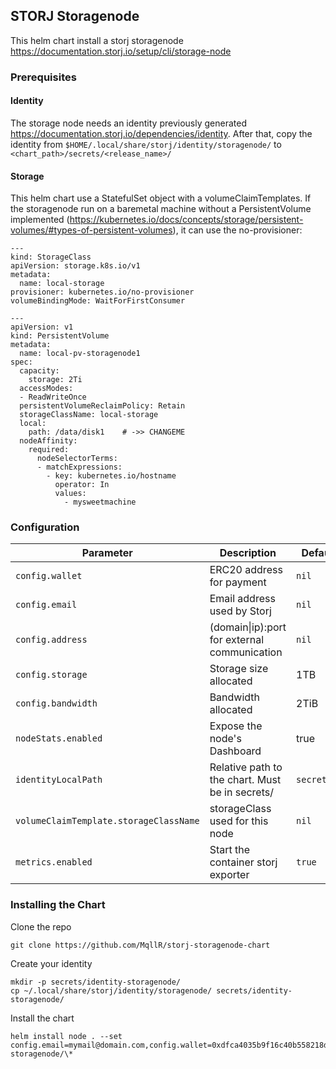 ## STORJ Storagenode

This helm chart install a storj storagenode https://documentation.storj.io/setup/cli/storage-node

### Prerequisites

#### Identity

The storage node needs an identity previously generated https://documentation.storj.io/dependencies/identity. After that, copy the identity from `$HOME/.local/share/storj/identity/storagenode/` to `<chart_path>/secrets/<release_name>/`

#### Storage

This helm chart use a StatefulSet object with a volumeClaimTemplates. If the storagenode run on a baremetal machine without a PersistentVolume implemented (https://kubernetes.io/docs/concepts/storage/persistent-volumes/#types-of-persistent-volumes), it can use the no-provisioner:

```
---
kind: StorageClass
apiVersion: storage.k8s.io/v1
metadata:
  name: local-storage
provisioner: kubernetes.io/no-provisioner
volumeBindingMode: WaitForFirstConsumer

---
apiVersion: v1
kind: PersistentVolume
metadata:
  name: local-pv-storagenode1
spec:
  capacity:
    storage: 2Ti
  accessModes:
  - ReadWriteOnce
  persistentVolumeReclaimPolicy: Retain
  storageClassName: local-storage
  local:
    path: /data/disk1    # ->> CHANGEME
  nodeAffinity:
    required:
      nodeSelectorTerms:
      - matchExpressions:
        - key: kubernetes.io/hostname
          operator: In
          values:
            - mysweetmachine
```

### Configuration

Parameter | Description | Default | Required
--- | --- | --- | ---
`config.wallet` | ERC20 address for payment  | `nil` | yes
`config.email` | Email address used by Storj  | `nil` | yes
`config.address` | (domain\|ip):port for external communication | `nil` | yes
`config.storage` | Storage size allocated  | 1TB | no
`config.bandwidth` | Bandwidth allocated  | 2TiB | no
`nodeStats.enabled` | Expose the node's Dashboard | true | no
`identityLocalPath` | Relative path to the chart. Must be in secrets/ | `secrets/*` | no
`volumeClaimTemplate.storageClassName` | storageClass used for this node | `nil` | no
`metrics.enabled` | Start the container storj exporter | `true` | no

### Installing the Chart

Clone the repo

```
git clone https://github.com/MqllR/storj-storagenode-chart
```

Create your identity

```
mkdir -p secrets/identity-storagenode/
cp ~/.local/share/storj/identity/storagenode/ secrets/identity-storagenode/
```

Install the chart

```
helm install node . --set config.email=mymail@domain.com,config.wallet=0xdfca4035b9f16c40b558218d1bedc08590fe28d4,config.address=mydomain.net:28967,identityLocalPath=secrets/identity-storagenode/\*
```
